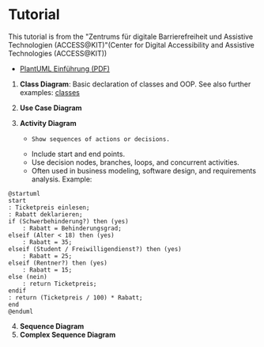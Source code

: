 # Tutorial

This tutorial is from the "Zentrums für digitale Barrierefreiheit und Assistive Technologien (ACCESS@KIT)"(Center for Digital Accessibility and Assistive Technologies (ACCESS@KIT))

- [PlantUML Einführung (PDF)](https://www.cooperate-project.de/umlschulung/2_1_PlantUML-Einführung.pdf)

1.  **Class Diagram**: Basic declaration of classes and OOP.
    See also further examples: [classes](../classes/)

2.  **Use Case Diagram**
3.  **Activity Diagram**
    -     Show sequences of actions or decisions.
    - Include start and end points.
    - Use decision nodes, branches, loops, and concurrent activities.
    - Often used in business modeling, software design, and requirements analysis.
      Example:

```plantuml
@startuml
start
: Ticketpreis einlesen;
: Rabatt deklarieren;
if (Schwerbehinderung?) then (yes)
    : Rabatt = Behinderungsgrad;
elseif (Alter < 18) then (yes)
    : Rabatt = 35;
elseif (Student / Freiwilligendienst?) then (yes)
    : Rabatt = 25;
elseif (Rentner?) then (yes)
    : Rabatt = 15;
else (nein)
    : return Ticketpreis;
endif
: return (Ticketpreis / 100) * Rabatt;
end
@enduml
```

4. **Sequence Diagram**
5. **Complex Sequence Diagram**

